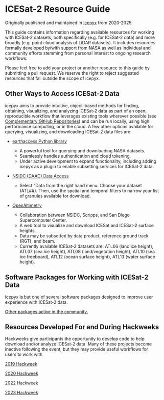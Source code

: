 ICESat-2 Resource Guide
=======================

Originally published and maintained in [icepyx](https://icepyx.readthedocs.io/en/latest/index.html) from 2020-2025.

This guide contains information regarding available resources for working with ICESat-2 datasets,
both specifically (e.g. for ICESat-2 data) and more broadly (e.g. point cloud analysis of LiDAR datasets).
It includes resources formally developed by/with support from NASA as well as individual and
community efforts stemming from personal interest to ongoing research workflows.

Please feel free to add your project or another resource to this guide by submitting a pull request.
We reserve the right to reject suggested resources that fall outside the scope of icepyx.

Other Ways to Access ICESat-2 Data
----------------------------------
icepyx aims to provide intuitive, object-based methods for finding, obtaining, visualizing, and analyzing ICESat-2 data as part of an open,
reproducible workflow that leverages existing tools wherever possible (see [Complementary GitHub Repositories](./IS2_software#Complementary--GitHub--Repositories))
and can be run locally, using high performance computing, or in the cloud.
A few other options available for querying, visualizing, and downloading ICESat-2 data files are:

- [earthaccess Python library](https://earthaccess.readthedocs.io)

  - A powerful tool for querying and downloading NASA datasets.
  - Seamlessly handles authentication and cloud tokening.
  - Under active development to expand functionality,
    including adding icepyx as a plugin to enable subsetting services for ICESat-2 data.

- [NSIDC (DAAC) Data Access](https://nsidc.org/data/icesat-2)

  - Select “Data from the right hand menu.
    Choose your dataset (ATL##).
    Then, use the spatial and temporal filters to narrow your list of granules available for download.

- [OpenAltimetry](https://openaltimetry.earthdatacloud.nasa.gov)

  - Collaboration between NSIDC, Scripps, and San Diego Supercomputer Center.
  - A web tool to visualize and download ICESat and ICESat-2 surface heights.
  - Data may be subsetted by data product, reference ground track (RGT), and beam.
  - Currently available ICESat-2 datasets are: ATL06 (land ice height), ATL07 (sea ice height),
    ATL08 (land/vegetation height), ATL10 (sea ice freeboard), ATL12 (ocean surface height), ATL13 (water surface height).

Software Packages for Working with ICESat-2 Data
------------------------------------------------
icepyx is but one of several software packages designed to improve user experience with ICESat-2 data.

[Other packages active in the community.](./IS2_software.rst)


Resources Developed For and During Hackweeks
--------------------------------------------
Hackweeks give participants the opportunity to develop code to help download and/or analyze ICESat-2 data.
Many of these projects become inactive following the event, but they may provide useful workflows for users to work with.

[2019 Hackweek](./resources/2019_IS2_HW.rst)

[2020 Hackweek](./resources/2020_IS2_HW.rst)

[2022 Hackweek](./resources/2022_IS2_HW.rst)

[2023 Hackweek](./resources/2023_IS2_HW.rst)

